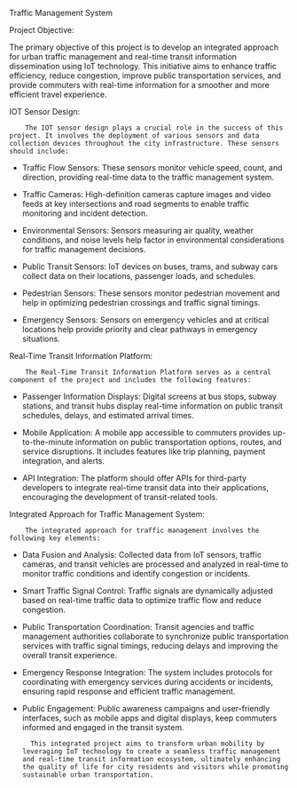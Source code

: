 Traffic Management System

Project Objective:

The primary objective of this project is to develop an integrated approach for urban traffic management and real-time transit information dissemination using IoT technology. This initiative aims to enhance traffic efficiency, reduce congestion, improve public transportation services, and provide commuters with real-time information for a smoother and more efficient travel experience.

IOT Sensor Design:

        The IOT sensor design plays a crucial role in the success of this project. It involves the deployment of various sensors and data collection devices throughout the city infrastructure. These sensors should include:

- Traffic Flow Sensors: These sensors monitor vehicle speed, count, and direction, providing real-time data to the traffic management system.

- Traffic Cameras: High-definition cameras capture images and video feeds at key intersections and road segments to enable traffic monitoring and incident detection.

- Environmental Sensors: Sensors measuring air quality, weather conditions, and noise levels help factor in environmental considerations for traffic management decisions.

- Public Transit Sensors: IoT devices on buses, trams, and subway cars collect data on their locations, passenger loads, and schedules.

- Pedestrian Sensors: These sensors monitor pedestrian movement and help in optimizing pedestrian crossings and traffic signal timings.

- Emergency Sensors: Sensors on emergency vehicles and at critical locations help provide priority and clear pathways in emergency situations.

Real-Time Transit Information Platform:

        The Real-Time Transit Information Platform serves as a central component of the project and includes the following features:

- Passenger Information Displays: Digital screens at bus stops, subway stations, and transit hubs display real-time information on public transit schedules, delays, and estimated arrival times.

- Mobile Application: A mobile app accessible to commuters provides up-to-the-minute information on public transportation options, routes, and service disruptions. It includes features like trip planning, payment integration, and alerts.

- API Integration: The platform should offer APIs for third-party developers to integrate real-time transit data into their applications, encouraging the development of transit-related tools.

Integrated Approach for Traffic Management System:

        The integrated approach for traffic management involves the following key elements:

- Data Fusion and Analysis: Collected data from IoT sensors, traffic cameras, and transit vehicles are processed and analyzed in real-time to monitor traffic conditions and identify congestion or incidents.

- Smart Traffic Signal Control: Traffic signals are dynamically adjusted based on real-time traffic data to optimize traffic flow and reduce congestion.

- Public Transportation Coordination: Transit agencies and traffic management authorities collaborate to synchronize public transportation services with traffic signal timings, reducing delays and improving the overall transit experience.

- Emergency Response Integration: The system includes protocols for coordinating with emergency services during accidents or incidents, ensuring rapid response and efficient traffic management.


- Public Engagement: Public awareness campaigns and user-friendly interfaces, such as mobile apps and digital displays, keep commuters informed and engaged in the transit system.


        This integrated project aims to transform urban mobility by leveraging IoT technology to create a seamless traffic management and real-time transit information ecosystem, ultimately enhancing the quality of life for city residents and visitors while promoting sustainable urban transportation.
